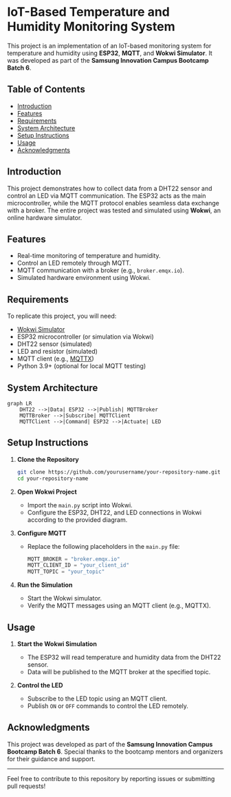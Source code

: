 # IoT-Based Temperature and Humidity Monitoring System

This project is an implementation of an IoT-based monitoring system for temperature and humidity using **ESP32**, **MQTT**, and **Wokwi Simulator**. It was developed as part of the **Samsung Innovation Campus Bootcamp Batch 6**.

## Table of Contents
- [Introduction](#introduction)
- [Features](#features)
- [Requirements](#requirements)
- [System Architecture](#system-architecture)
- [Setup Instructions](#setup-instructions)
- [Usage](#usage)
- [Acknowledgments](#acknowledgments)

## Introduction
This project demonstrates how to collect data from a DHT22 sensor and control an LED via MQTT communication. The ESP32 acts as the main microcontroller, while the MQTT protocol enables seamless data exchange with a broker. The entire project was tested and simulated using **Wokwi**, an online hardware simulator.

## Features
- Real-time monitoring of temperature and humidity.
- Control an LED remotely through MQTT.
- MQTT communication with a broker (e.g., `broker.emqx.io`).
- Simulated hardware environment using Wokwi.

## Requirements
To replicate this project, you will need:
- [Wokwi Simulator](https://wokwi.com/)
- ESP32 microcontroller (or simulation via Wokwi)
- DHT22 sensor (simulated)
- LED and resistor (simulated)
- MQTT client (e.g., [MQTTX](https://mqttx.app/))
- Python 3.9+ (optional for local MQTT testing)

## System Architecture
```mermaid
graph LR
    DHT22 -->|Data| ESP32 -->|Publish| MQTTBroker
    MQTTBroker -->|Subscribe| MQTTClient
    MQTTClient -->|Command| ESP32 -->|Actuate| LED
```

## Setup Instructions

1. **Clone the Repository**
   ```bash
   git clone https://github.com/yourusername/your-repository-name.git
   cd your-repository-name
   ```

2. **Open Wokwi Project**
   - Import the `main.py` script into Wokwi.
   - Configure the ESP32, DHT22, and LED connections in Wokwi according to the provided diagram.

3. **Configure MQTT**
   - Replace the following placeholders in the `main.py` file:
     ```python
     MQTT_BROKER = "broker.emqx.io"
     MQTT_CLIENT_ID = "your_client_id"
     MQTT_TOPIC = "your_topic"
     ```

4. **Run the Simulation**
   - Start the Wokwi simulator.
   - Verify the MQTT messages using an MQTT client (e.g., MQTTX).

## Usage
1. **Start the Wokwi Simulation**
   - The ESP32 will read temperature and humidity data from the DHT22 sensor.
   - Data will be published to the MQTT broker at the specified topic.

2. **Control the LED**
   - Subscribe to the LED topic using an MQTT client.
   - Publish `ON` or `OFF` commands to control the LED remotely.

## Acknowledgments
This project was developed as part of the **Samsung Innovation Campus Bootcamp Batch 6**. Special thanks to the bootcamp mentors and organizers for their guidance and support.

---

Feel free to contribute to this repository by reporting issues or submitting pull requests!

